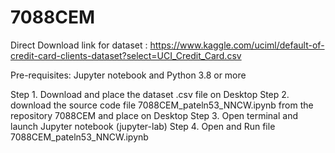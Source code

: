 # 7088CEM

Direct Download link for dataset : https://www.kaggle.com/uciml/default-of-credit-card-clients-dataset?select=UCI_Credit_Card.csv

Pre-requisites: Jupyter notebook and Python 3.8 or more

Step 1. Download and place the dataset .csv file on Desktop
Step 2. download the source code file 7088CEM_pateln53_NNCW.ipynb from the repository 7088CEM and place on Desktop
Step 3. Open terminal and launch Jupyter notebook (jupyter-lab)
Step 4. Open and Run file 7088CEM_pateln53_NNCW.ipynb
